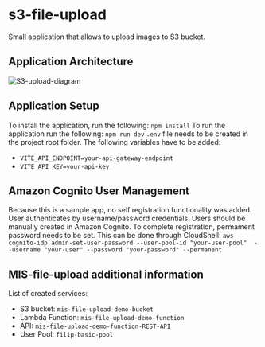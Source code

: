 # s3-file-upload
Small application that allows to upload images to S3 bucket.

## Application Architecture

![S3-upload-diagram](https://github.com/filipflorek/s3-file-upload/assets/52381251/3681dd4f-e158-4bed-b43a-0446435f7a5a)

## Application Setup
To install the application, run the following: `npm install`
To run the application run the following: `npm run dev`
`.env` file needs to be created in the project root folder. The following variables have to be added:
* `VITE_API_ENDPOINT=your-api-gateway-endpoint`
* `VITE_API_KEY=your-api-key`
  
## Amazon Cognito User Management
Because this is a sample app, no self registration functionality was added. User authenticates by username/password credentials. Users should be manually created in Amazon Cognito.
To complete registration, permament password needs to be set. This can be done through CloudShell:
`aws cognito-idp admin-set-user-password --user-pool-id "your-user-pool"  --username "your-user" --password "your-password" --permanent`

## MIS-file-upload additional information
List of created services:
* S3 bucket: `mis-file-upload-demo-bucket`
* Lambda Function: `mis-file-upload-demo-function`
* API: `mis-file-upload-demo-function-REST-API`
* User Pool: `filip-basic-pool`
